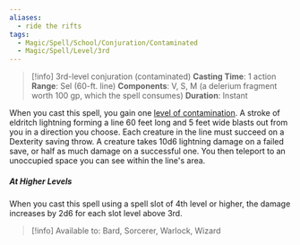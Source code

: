 ```yaml
---
aliases:
  - ride the rifts
tags:
  - Magic/Spell/School/Conjuration/Contaminated
  - Magic/Spell/Level/3rd
---
```

>[!info]
>3rd-level conjuration (contaminated)
>**Casting Time**: 1 action
>**Range**: Sel (60-ft. line)
>**Components**: V, S, M (a delerium fragment worth 100 gp, which the spell consumes)
>**Duration**: Instant

When you cast this spell, you gain one [level of contamination](https://5e.tools/adventure.html#DoDk,12). A stroke of eldritch lightning forming a line 60 feet long and 5 feet wide blasts out from you in a direction you choose. Each creature in the line must succeed on a Dexterity saving throw. A creature takes 10d6 lightning damage on a failed save, or half as much damage on a successful one. You then teleport to an unoccupied space you can see within the line's area.
##### At Higher Levels
When you cast this spell using a spell slot of 4th level or higher, the damage increases by 2d6 for each slot level above 3rd.<br>
>[!info] Available to:
>Bard, Sorcerer, Warlock, Wizard